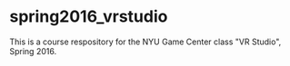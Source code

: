 # spring2016_vrstudio
This is a course respository for the NYU Game Center class "VR Studio", Spring 2016.
